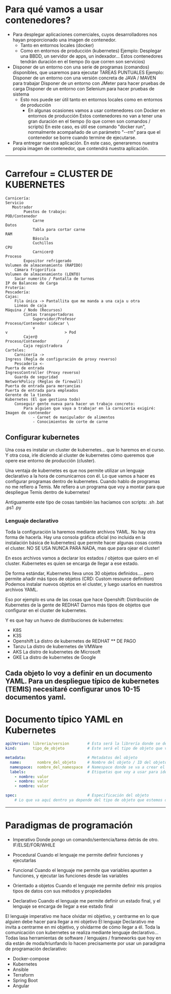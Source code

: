 # Para qué vamos a usar contenedores?

- Para desplegar aplicaciones comerciales, cuyos desarrolladores nos hayan proporcionado una imagen de contenedor.
  - Tanto en entornos locales       (docker)
  - Como en entornos de producción  (kubernetes)
  Ejemplo: Desplegar una BBDD, un servidor de apps, un indexador...
  Estos contenedores tendrán duración en el tiempo (lo que corren son servicios)
- Disponer de un entorno con una serie de programas (comandos) disponibles, que usaremos para ejecutar TAREAS PUNTUALES
  Ejemplo: Disponer de un entorno con una versión concreta de JAVA / MAVEN para trabajar
            Disponer de un entorno con JMeter para hacer pruebas de carga
            Disponer de un entorno con Selenium para hacer pruebas de sistema
    - Esto nos puede ser útil tanto en entornos locales como en entornos de producción
      - En algunas ocasiones vamos a usar contenedores con Docker en entornos de producción
  Estos contenedores no van a tener una gran duración en el tiempo (lo que corren son comandos / scripts) 
  En este caso, es útil ese comando "docker run", normalmente acompañado de un parámetro "--rm" para que el contenedor se borre cuando termine de ejecutarse.
- Para entregar nuestra aplicación. En este caso, generaremos nuestra propia imagen de contenedor, que contendrá nuestra aplicación.

---

# Carrefour                                                                     = CLUSTER DE KUBERNETES

    Carnicería:                                                                     Servicio
       Mostrador
            Puestos de trabajo:                                                     POD/Contenedor
                Carne                                                                   Datos
                Tabla para cortar carne                                                 RAM
                Báscula
                Cuchillos                                                               CPU
                Carnicer@                                                               Proceso
            Expositor refrigerado                                                   Volumen de almacenamiento (RAPIDO)
        Cámara frigorífica                                                          Volumen de almacenamiento (LENTO)
        Sacar numerito / Pantalla de turnos                                         IP de Balanceo de Carga
    Frutería:
    Pescadería:
    Cajas:
        Fila única -> Pantallita que me manda a una caja u otra
        Lineas de caja                                                              Máquina / Nodo (Recursos)
            Cintas transportadoras
                Supervidor/Profesor                                                 Proceso/Contenedor sidecar \
                v                                                                     v                         > Pod
            Cajer@                                                                  Proceso/Contenedor         /
            Caja registradora
    Carteles: 
        Carnicería ->                                                               Ingress (Regla de configuración de proxy reverso)
        Pescadería <-
    Puerta de entrada                                                               IngressController (Proxy reverso)
        Guarda de seguridad                                                         NetworkPolicy (Reglas de firewall)
    Puerta de entrada para mercancías
    Puerta de entrada para empleados
    Gerente de la tienda                                                            Kubernetes (El que gestiona todo)
        Conseguir gente nueva para hacer un trabajo concreto:
            Para alguien que vaya a trabajar en la carnicería exigiré:              Imagen de contenedor
                - Carnet de manipulador de alimentos
                - Conocimientos de corte de carne

## Configurar kubernetes

Una cosa es instalar un cluster de kubernetes... que lo haremos en el curso.
Y otra cosa, irle diciendo al cluster de kubernetes cómo queremos que opere ese entorno de producción (cluster).

Una ventaja de kubernetes es que nos permite utilizar un lenguaje declarativo a la hora de comunicarnos con él.
Lo que vamos a hacer es configurar programas dentro de kubernetes.
Cuando hablo de programas no me refiero a Temis.
Me refiero a un programa que voy a montar para que despliegue Temis dentro de kubernetes!

Antiguamente este tipo de cosas también las hacíamos con scripts: .sh .bat .ps1 .py

### Lenguaje declarativo

Toda la configuración la haremos mediante archivos YAML. No hay otra forma de hacerla.
Hay una consola gráfica oficial (no incluida en la instalación básica de kubernetes) que permite hacer algunas cosas contra el cluster.
NO SE USA NUNCA PARA NADA, mas que para ojear el cluster!

En esos archivos vamos a declarar los estados / objetos que quiero en el cluster. Kubernetes es quien se encarga de llegar a ese estado.

De forma estándar, Kubernetes lleva unos 30 objetos definidos.... pero permite añadir más tipos de objetos (CRD: Custom resource definition)
Podemos instalar nuevos objetos en el cluster, y luego usarlos en nuestros archivos YAML.

Eso por ejemplo es una de las cosas que hace Openshift: Distribución de Kubernetes de la gente de REDHAT
    Darnos más tipos de objetos que configurar en el cluster de kubernetes.

Y es que hay un huevo de distribuciones de kubernetes:
- K8S
- K3S
- Openshift     La distro de kubernetes de REDHAT       ** DE PAGO
- Tanzu         La distro de kubernetes de VMWare
- AKS           La distro de kubernetes de Microsoft
- GKE           La distro de kubernetes de Google

Cada objeto lo voy a definir en un documento YAML.
Para un despliegue típico de kubernetes (TEMIS) necesitaré configurar unos 10-15 documentos yaml.
---
# Documento típico YAML en Kubernetes
```yaml
apiVersion: libreria/version        # Esta será la librería donde se define el objeto:
kind:       tipo_de_objeto          # Este será el tipo de objeto que voy a definir: Pod, Service, Ingress, Namespace, PersistentVolume,

metadata:                           # Metadatos del objeto
  name:       nombre_del_objeto     # Nombre del objeto / ID del objeto (en la mayoría de los casos, ese nombre no se puede repetir para el mismo tipo de objeto dentro del mismo NAMEspace)
  namespace:  nombre_del_namespace  # Namespace donde se va a crear el objeto / NO LO HACEMOS NUNCA (salvo muy gloriosas excepciones)
  labels:                           # Etiquetas que voy a usar para identificar el objeto
    - nombre: valor
    - nombre: valor
    - nombre: valor

spec:                               # Especificación del objeto
    # Lo que va aquí dentro ya depende del tipo de objeto que estemos definiendo
```
---

# Paradigmas de programación

- Imperativo            Donde pongo un comando/sentencia/tarea detrás de otro. IF/ELSE/FOR/WHILE
- Procedural            Cuando el lenguaje me permite definir funciones y ejecutarlas
- Funcional             Cuando el lenguaje me permite que variables apunten a funciones, y ejecutar las funciones desde las variables
- Orientado a objetos   Cuando el lenguaje me permite definir mis propios tipos de datos con sus métodos y propiedades

- Declarativo           Cuando el lenguaje me permite definir un estado final, y el lenguaje se encarga de llegar a ese estado final

El lenguaje imperativo me hace olvidar mi objetivo, y centrarme en lo que alguien debe hacer para llegar a mi objetivo
El lenguaje Declarativo me invita a centrarme en mi objetivo, y olvidarme de cómo llegar a él.
Toda la comunicación con kubernetes se realiza mediante lenguaje declarativo...
Todas lasa herramientas de software / lenguajes / frameworks que hoy en día están de moda/triunfando lo hacen precisamente por usar
un paradigma de programación declarativo: 
- Docker-compose
- Kubernetes
- Ansible
- Terraform
- Spring Boot
- Angular